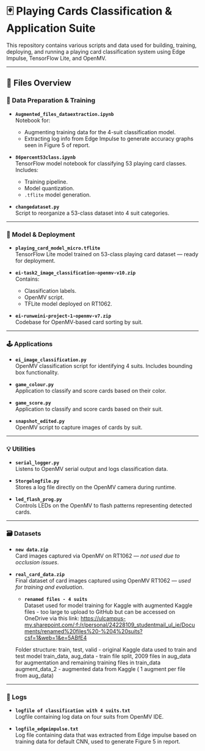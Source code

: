 # 🃏 Playing Cards Classification & Application Suite

This repository contains various scripts and data used for building, training, deploying, and running a playing card classification system using Edge Impulse, TensorFlow Lite, and OpenMV.

---

## 📂 Files Overview

### 🔧 Data Preparation & Training
- **`Augmented_files_dataextraction.ipynb`**  
  Notebook for:
  - Augmenting training data for the 4-suit classification model.
  - Extracting log info from Edge Impulse to generate accuracy graphs seen in Figure 5 of report.

- **`86percent53class.ipynb`**  
  TensorFlow model notebook for classifying 53 playing card classes. Includes:
  - Training pipeline.
  - Model quantization.
  - `.tflite` model generation.

- **`changedataset.py`**  
  Script to reorganize a 53-class dataset into 4 suit categories.

---

### 🤖 Model & Deployment
- **`playing_card_model_micro.tflite`**  
  TensorFlow Lite model trained on 53-class playing card dataset — ready for deployment.

- **`ei-task2_image_classification-openmv-v10.zip`**  
  Contains:
  - Classification labels.
  - OpenMV script.
  - TFLite model deployed on RT1062.

- **`ei-runweini-project-1-openmv-v7.zip`**  
  Codebase for OpenMV-based card sorting by suit.

---

### 🕹️ Applications
- **`ei_image_classification.py`**  
  OpenMV classification script for identifying 4 suits. Includes bounding box functionality.

- **`game_colour.py`**  
  Application to classify and score cards based on their color.

- **`game_score.py`**  
  Application to classify and score cards based on their suit.

- **`snapshot_edited.py`**  
  OpenMV script to capture images of cards by suit.

---

### 💡 Utilities
- **`serial_logger.py`**  
  Listens to OpenMV serial output and logs classification data.

- **`Storgelogfile.py`**  
  Stores a log file directly on the OpenMV camera during runtime.

- **`led_flash_prog.py`**  
  Controls LEDs on the OpenMV to flash patterns representing detected cards.

---

### 🗃️ Datasets
- **`new data.zip`**  
  Card images captured via OpenMV on RT1062 — *not used due to occlusion issues*.

- **`real_card_data.zip`**  
  Final dataset of card images captured using OpenMV RT1062 — *used for training and evaluation*.

  - **`renamed files - 4 suits`**  
  Dataset used for model training for Kaggle with augmented Kaggle files - too large to upload to GitHub but can be accessed on OneDrive via this link:
  https://ulcampus-my.sharepoint.com/:f:/r/personal/24228109_studentmail_ul_ie/Documents/renamed%20files%20-%204%20suits?csf=1&web=1&e=5ABfE4
  
  Folder structure:
    train, test, valid - original Kaggle data used to train and test model
    train_data, aug_data - train file split, 2009 files in aug_data for augmentation and remaining training files in train_data
    augment_data_2 - augmented data from Kaggle ( 1 augment  per file from aug_data)

---

### 📄 Logs
- **`logfile of classification with 4 suits.txt`**  
  Logfile containing log data on four suits from OpenMV IDE.

- **`logfile_edgeimpulse.txt`**  
  Log file containing data that was extracted from Edge impulse based on training data for default CNN, used to generate Figure 5 in report.
 
